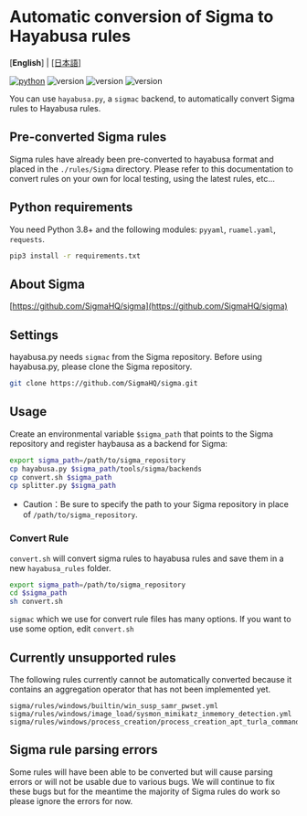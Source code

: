 # Automatic conversion of Sigma to Hayabusa rules

[**English**] | [\[日本語\]](README-Japanese.md)

[![python](https://img.shields.io/badge/python-3.8-blue)](https://www.python.org/)
![version](https://img.shields.io/badge/Platform-Win-green)
![version](https://img.shields.io/badge/Platform-Lin-green)
![version](https://img.shields.io/badge/Platform-Mac-green)

You can use `hayabusa.py`, a `sigmac` backend, to automatically convert Sigma rules to Hayabusa rules.

## Pre-converted Sigma rules

Sigma rules have already been pre-converted to hayabusa format and placed in the `./rules/Sigma` directory. 
Please refer to this documentation to convert rules on your own for local testing, using the latest rules, etc...

## Python requirements

You need Python 3.8+ and the following modules: `pyyaml`, `ruamel.yaml`, `requests`. 

```sh
pip3 install -r requirements.txt
```

## About Sigma

[https://github.com/SigmaHQ/sigma](https://github.com/SigmaHQ/sigma)

## Settings

hayabusa.py needs `sigmac` from the Sigma repository.
Before using hayabusa.py, please clone the Sigma repository.

```sh
git clone https://github.com/SigmaHQ/sigma.git
```

## Usage

Create an environmental variable `$sigma_path` that points to the Sigma repository and register haybausa as a backend for Sigma:

```sh
export sigma_path=/path/to/sigma_repository
cp hayabusa.py $sigma_path/tools/sigma/backends
cp convert.sh $sigma_path
cp splitter.py $sigma_path
```

* Caution：Be sure to specify the path to your Sigma repository in place of `/path/to/sigma_repository`.

### Convert Rule

`convert.sh` will convert sigma rules to hayabusa rules and save them in a new `hayabusa_rules` folder.

```sh
export sigma_path=/path/to/sigma_repository
cd $sigma_path
sh convert.sh
```

`sigmac` which we use for convert rule files has many options.
If you want to use some option, edit `convert.sh`

## Currently unsupported rules

The following rules currently cannot be automatically converted because it contains an aggregation operator that has not been implemented yet.

```
sigma/rules/windows/builtin/win_susp_samr_pwset.yml
sigma/rules/windows/image_load/sysmon_mimikatz_inmemory_detection.yml
sigma/rules/windows/process_creation/process_creation_apt_turla_commands_medium.yml
```

## Sigma rule parsing errors

Some rules will have been able to be converted but will cause parsing errors or will not be usable due to various bugs. We will continue to fix these bugs but for the meantime the majority of Sigma rules do work so please ignore the errors for now.
